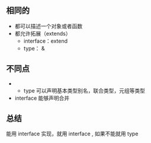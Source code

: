 ## 相同的

- 都可以描述一个对象或者函数
- 都允许拓展（extends）
	- interface：extend
	- type： &

## 不同点

- -   type 可以声明基本类型别名，联合类型，元组等类型
- interface 能够声明合并


## 总结

能用 interface 实现，就用 interface , 如果不能就用 type